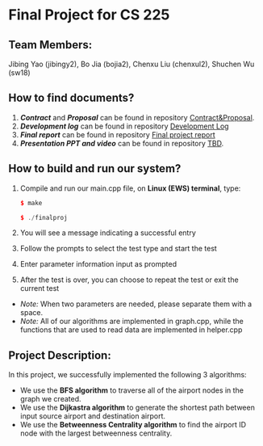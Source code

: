 # Final Project for CS 225


## Team Members:  

Jibing Yao (jibingy2), Bo Jia (bojia2), Chenxu Liu (chenxul2), Shuchen Wu (sw18)

<!-- jibingy2-bojia2-chenxul2-sw18 -->


## How to find documents?

1. ***Contract*** and ***Proposal*** can be found in repository [Contract&Proposal](https://github-dev.cs.illinois.edu/cs225-sp21/jibingy2-bojia2-chenxul2-sw18/tree/master/Contract%26Proposal).
2. ***Development log*** can be found in repository [Development Log](https://github-dev.cs.illinois.edu/cs225-sp21/jibingy2-bojia2-chenxul2-sw18/tree/master/Development%20Log)
3. ***Final report*** can be found in repository [Final project report](https://github-dev.cs.illinois.edu/cs225-sp21/jibingy2-bojia2-chenxul2-sw18/tree/master/Final%20Project%20report)
4. ***Presentation PPT and video*** can be found in repository [TBD]().


## How to build and run our system?

1. Compile and run our main.cpp file, on **Linux (EWS) terminal**, type:

   ```C++
   $ make
   
   $ ./finalproj
   ```
  
2. You will see a message indicating a successful entry
3. Follow the prompts to select the test type and start the test
4. Enter parameter information input as prompted
5. After the test is over, you can choose to repeat the test or exit the current test

- *Note:* When two parameters are needed, please separate them with a space.
- *Note:* All of our algorithms are implemented in graph.cpp, while the functions that are used to read data are implemented in helper.cpp


## Project Description:

In this project, we successfully implemented the following 3 algorithms:
- We use the **BFS algorithm** to traverse all of the airport nodes in the graph we created.
- We use the **Dijkastra algorithm** to generate the shortest path between input source airport and destination airport.
- We use the **Betweenness Centrality algorithm** to find the airport ID node with the largest betweenness centrality.
